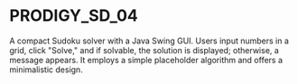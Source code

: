 # PRODIGY_SD_04
A compact Sudoku solver with a Java Swing GUI. Users input numbers in a grid, click "Solve," and if solvable, the solution is displayed; otherwise, a message appears. It employs a simple placeholder algorithm and offers a minimalistic design.
